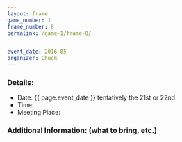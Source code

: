 ```yaml
---
layout: frame
game_number: 1
frame_number: 8
permalink: /game-1/frame-8/


event_date: 2016-05
organizer: Chuck
---
```



### Details:
- Date: {{ page.event_date }} tentatively the 21st or 22nd
- Time:
- Meeting Place:

### Additional Information: (what to bring, etc.)
